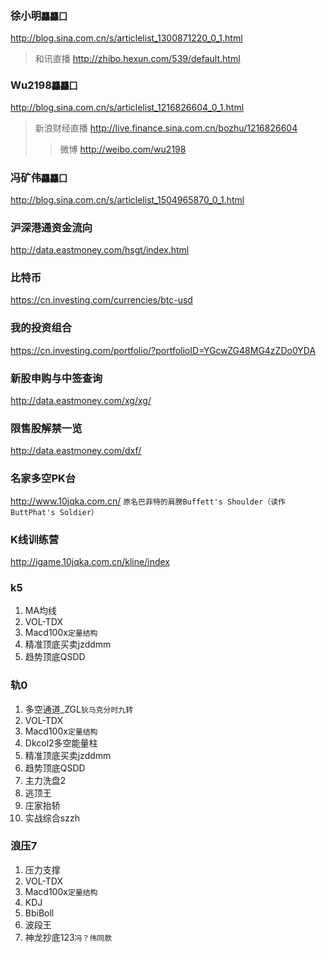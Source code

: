 
### 徐小明`龘龘囗`
http://blog.sina.com.cn/s/articlelist_1300871220_0_1.html
>和讯直播
>http://zhibo.hexun.com/539/default.html
### Wu2198`龘龘囗`
http://blog.sina.com.cn/s/articlelist_1216826604_0_1.html
>新浪财经直播
>http://live.finance.sina.com.cn/bozhu/1216826604
>>微博
>>http://weibo.com/wu2198
### 冯矿伟`龘龘囗`
http://blog.sina.com.cn/s/articlelist_1504965870_0_1.html
### 沪深港通资金流向
http://data.eastmoney.com/hsgt/index.html
### 比特币
https://cn.investing.com/currencies/btc-usd
### 我的投资组合
https://cn.investing.com/portfolio/?portfolioID=YGcwZG48MG4zZDo0YDA
### 新股申购与中签查询
http://data.eastmoney.com/xg/xg/
### 限售股解禁一览
http://data.eastmoney.com/dxf/
### 名家多空PK台
http://www.10jqka.com.cn/
`原名巴菲特的肩膀Buffett's Shoulder（读作ButtPhat's Soldier）`
### K线训练营
http://igame.10jqka.com.cn/kline/index
### k5
1. MA均线
2. VOL-TDX
3. Macd100x`定量结构`
4. 精准顶底买卖jzddmm
5. 趋势顶底QSDD
### 轨0
1. 多空通道_ZGL`狄马克分时九转`
2. VOL-TDX
3. Macd100x`定量结构`
4. Dkcol2多空能量柱
5. 精准顶底买卖jzddmm
6. 趋势顶底QSDD
7. 主力洗盘2
8. 逃顶王
9. 庄家抬轿
10. 实战综合szzh
### 浪压7
1. 压力支撑
2. VOL-TDX
3. Macd100x`定量结构`
4. KDJ
5. BbiBoll
6. 波段王
7. 神龙抄底123`冯？伟同款`